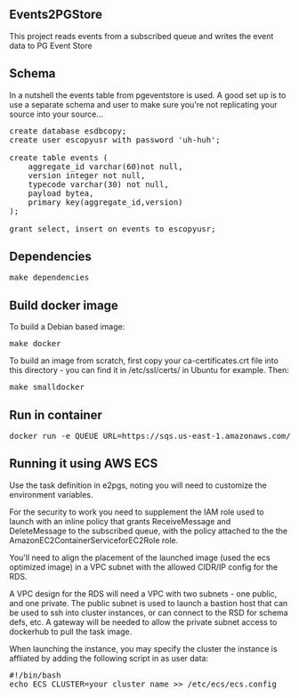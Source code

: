 ## Events2PGStore

This project reads events from a subscribed queue and writes the event data to PG Event Store

## Schema

In a nutshell the events table from pgeventstore is used. A good set up is to use a separate schema
and user to make sure you're not replicating your source into your source...

<pre>
create database esdbcopy;
create user escopyusr with password 'uh-huh';

create table events (
    aggregate_id varchar(60)not null,
    version integer not null,
    typecode varchar(30) not null,
    payload bytea,
    primary key(aggregate_id,version)
);

grant select, insert on events to escopyusr;
</pre>

## Dependencies

<pre>
make dependencies
</pre>


## Build docker image

To build a Debian based image:

<pre>
make docker
</pre>

To build an image from scratch, first copy your ca-certificates.crt file into this directory - you can find it in
/etc/ssl/certs/ in Ubuntu for example. Then:

<pre>
make smalldocker
</pre>

## Run in container

<pre>
docker run -e QUEUE_URL=https://sqs.us-east-1.amazonaws.com/930295567417/juneq -e DB_HOST=eventstoredb -e DB_NAME=esdbcopy -e DB_PASSWORD=uh-huh -e DB_PORT=5432 -e DB_USER=escopyusr --link eventstoredb:postgres  dasmith/e2pgs
</pre>

## Running it using AWS ECS

Use the task definition in e2pgs, noting you will need to customize the environment variables.

For the security to work you need to supplement the IAM role used to launch with an inline policy that grants ReceiveMessage
and DeleteMessage to the subscribed queue, with the policy attached to the  the AmazonEC2ContainerServiceforEC2Role role.

You'll need to align the placement of the launched image (used the ecs optimized image) in a VPC subnet with the
allowed CIDR/IP config for the RDS.

A VPC design for the RDS will need a VPC with two subnets - one public, and one private. The public subnet is used to
launch a bastion host that can be used to ssh into cluster instances, or can connect to the RSD for schema defs, etc. A
gateway will be needed to allow the private subnet access to dockerhub to pull the task image.

When launching the instance, you may specify the cluster the instance is
affliated by adding the following script in as user data:

<pre>
#!/bin/bash
echo ECS_CLUSTER=your_cluster_name >> /etc/ecs/ecs.config
</pre>

